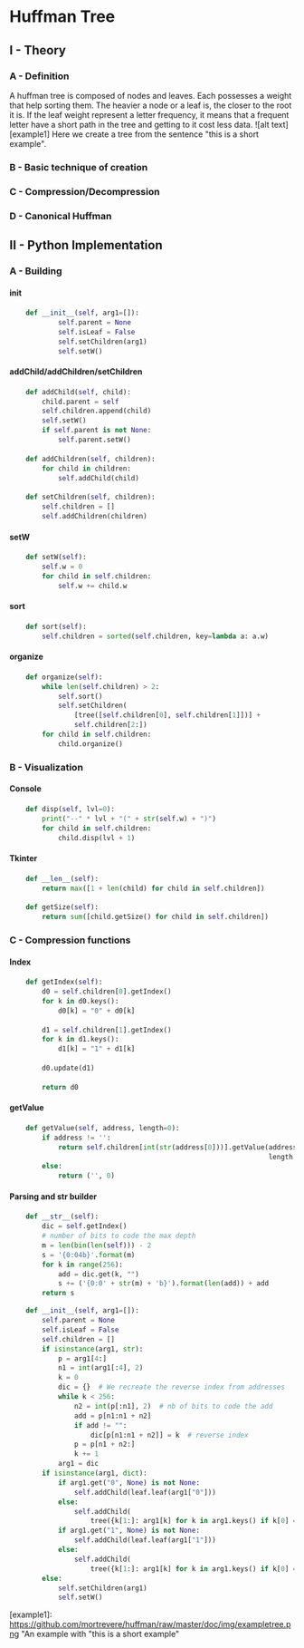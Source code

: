 # Huffman Tree
## I - Theory
### A - Definition
A huffman tree is composed of nodes and leaves. Each possesses a weight that help sorting them. The heavier a node or a leaf is, the closer to the root it is. If the leaf weight represent a letter frequency, it means that a frequent letter have a short path in the tree and getting to it cost less data.
![alt text][example1]
Here we create a tree from the sentence "this is a short example".
### B - Basic technique of creation
### C - Compression/Decompression
### D - Canonical Huffman
## II - Python Implementation
### A - Building
#### __init__
```python
	def __init__(self, arg1=[]):
	        self.parent = None
	        self.isLeaf = False
	        self.setChildren(arg1)
	        self.setW()
```
#### addChild/addChildren/setChildren
```python
	def addChild(self, child):
        child.parent = self
        self.children.append(child)
        self.setW()
        if self.parent is not None:
            self.parent.setW()

	def addChildren(self, children):
        for child in children:
            self.addChild(child)

	def setChildren(self, children):
        self.children = []
        self.addChildren(children)
```
#### setW
```python
	def setW(self):
        self.w = 0
        for child in self.children:
            self.w += child.w
```
#### sort
```python
	def sort(self):
        self.children = sorted(self.children, key=lambda a: a.w)
```
#### organize
```python
	def organize(self):
        while len(self.children) > 2:
            self.sort()
            self.setChildren(
                [tree([self.children[0], self.children[1]])] +
                self.children[2:])
        for child in self.children:
            child.organize()
```
### B - Visualization
#### Console
```python
	def disp(self, lvl=0):
        print("--" * lvl + "(" + str(self.w) + ")")
        for child in self.children:
            child.disp(lvl + 1)
```
#### Tkinter
```python
	def __len__(self):
        return max([1 + len(child) for child in self.children])
	
	def getSize(self):
        return sum([child.getSize() for child in self.children])
```
### C - Compression functions
#### Index
```python
	def getIndex(self):
        d0 = self.children[0].getIndex()
        for k in d0.keys():
            d0[k] = "0" + d0[k]

        d1 = self.children[1].getIndex()
        for k in d1.keys():
            d1[k] = "1" + d1[k]

        d0.update(d1)

        return d0
```
#### getValue
```python
	def getValue(self, address, length=0):
        if address != '':
            return self.children[int(str(address[0]))].getValue(address[1:],
                                                                length + 1)
        else:
            return ('', 0)
```
#### Parsing and str builder
```python
	def __str__(self):
        dic = self.getIndex()
        # number of bits to code the max depth
        m = len(bin(len(self))) - 2
        s = '{0:04b}'.format(m)
        for k in range(256):
            add = dic.get(k, "")
            s += ('{0:0' + str(m) + 'b}').format(len(add)) + add
        return s
```
```python
	def __init__(self, arg1=[]):
        self.parent = None
        self.isLeaf = False
        self.children = []
        if isinstance(arg1, str):
            p = arg1[4:]
            n1 = int(arg1[:4], 2)
            k = 0
            dic = {}  # We recreate the reverse index from addresses
            while k < 256:
                n2 = int(p[:n1], 2)  # nb of bits to code the add
                add = p[n1:n1 + n2]
                if add != "":
                    dic[p[n1:n1 + n2]] = k  # reverse index
                p = p[n1 + n2:]
                k += 1
            arg1 = dic
        if isinstance(arg1, dict):
            if arg1.get("0", None) is not None:
                self.addChild(leaf.leaf(arg1["0"]))
            else:
                self.addChild(
                    tree({k[1:]: arg1[k] for k in arg1.keys() if k[0] == "0"}))
            if arg1.get("1", None) is not None:
                self.addChild(leaf.leaf(arg1["1"]))
            else:
                self.addChild(
                    tree({k[1:]: arg1[k] for k in arg1.keys() if k[0] == "1"}))
        else:
            self.setChildren(arg1)
            self.setW()
```

[example1]: https://github.com/mortrevere/huffman/raw/master/doc/img/exampletree.png "An example with \"this is a short example\"